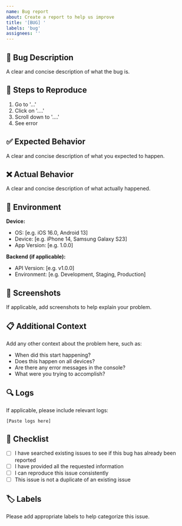 ```yaml
---
name: Bug report
about: Create a report to help us improve
title: '[BUG] '
labels: 'bug'
assignees: ''
---
```


## 🐛 Bug Description
A clear and concise description of what the bug is.

## 🔄 Steps to Reproduce
1. Go to '...'
2. Click on '....'
3. Scroll down to '....'
4. See error

## ✅ Expected Behavior
A clear and concise description of what you expected to happen.

## ❌ Actual Behavior
A clear and concise description of what actually happened.

## 📱 Environment
**Device:**
- OS: [e.g. iOS 16.0, Android 13]
- Device: [e.g. iPhone 14, Samsung Galaxy S23]
- App Version: [e.g. 1.0.0]

**Backend (if applicable):**
- API Version: [e.g. v1.0.0]
- Environment: [e.g. Development, Staging, Production]

## 📸 Screenshots
If applicable, add screenshots to help explain your problem.

## 📋 Additional Context
Add any other context about the problem here, such as:
- When did this start happening?
- Does this happen on all devices?
- Are there any error messages in the console?
- What were you trying to accomplish?

## 🔍 Logs
If applicable, please include relevant logs:
```
[Paste logs here]
```

## 📝 Checklist
- [ ] I have searched existing issues to see if this bug has already been reported
- [ ] I have provided all the requested information
- [ ] I can reproduce this issue consistently
- [ ] This issue is not a duplicate of an existing issue

## 🏷️ Labels
Please add appropriate labels to help categorize this issue.
